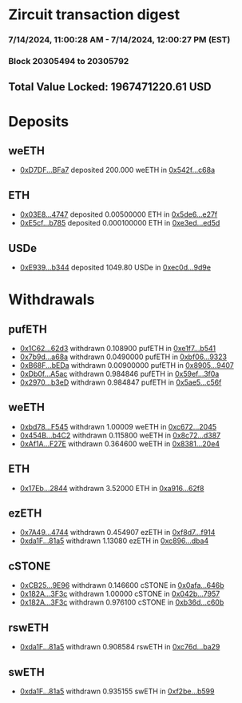 # Zircuit transaction digest
### 7/14/2024, 11:00:28 AM - 7/14/2024, 12:00:27 PM (EST)
### Block 20305494 to 20305792

## Total Value Locked: 1967471220.61 USD

# Deposits
## weETH
- [0xD7DF...BFa7](https://etherscan.io/address/0xD7DF7E085214743530afF339aFC420c7c720BFa7) deposited 200.000 weETH in [0x542f...c68a](https://etherscan.io/tx/0xD7DF7E085214743530afF339aFC420c7c720BFa7)
## ETH
- [0x03E8...4747](https://etherscan.io/address/0x03E88D2C5372DcFAA41C3d123bb9a71c2ef44747) deposited 0.00500000 ETH in [0x5de6...e27f](https://etherscan.io/tx/0x03E88D2C5372DcFAA41C3d123bb9a71c2ef44747)
- [0xE5cf...b785](https://etherscan.io/address/0xE5cf04873e99Bc12BE0BdDcc99513A937807b785) deposited 0.000100000 ETH in [0xe3ed...ed5d](https://etherscan.io/tx/0xE5cf04873e99Bc12BE0BdDcc99513A937807b785)
## USDe
- [0xE939...b344](https://etherscan.io/address/0xE93977DB089084E6CBCa0EDeFF1B2ca0C53Db344) deposited 1049.80 USDe in [0xec0d...9d9e](https://etherscan.io/tx/0xE93977DB089084E6CBCa0EDeFF1B2ca0C53Db344)
# Withdrawals
## pufETH
- [0x1C62...62d3](https://etherscan.io/address/0x1C62Be04a5Eb643F68eC7c0387757C4E880c62d3) withdrawn 0.108900 pufETH in [0xe1f7...b541](https://etherscan.io/tx/0x1C62Be04a5Eb643F68eC7c0387757C4E880c62d3)
- [0x7b9d...a68a](https://etherscan.io/address/0x7b9d3A69D097a29C4827Ed9e3F5b5Cb0536da68a) withdrawn 0.0490000 pufETH in [0xbf06...9323](https://etherscan.io/tx/0x7b9d3A69D097a29C4827Ed9e3F5b5Cb0536da68a)
- [0xB68F...bEDa](https://etherscan.io/address/0xB68F47aa00Df1AeDf3E81C90A343fb7C15ABbEDa) withdrawn 0.00900000 pufETH in [0x8905...9407](https://etherscan.io/tx/0xB68F47aa00Df1AeDf3E81C90A343fb7C15ABbEDa)
- [0xDb0f...A5ac](https://etherscan.io/address/0xDb0fC40a7F4caD4d2694b451D84638b83881A5ac) withdrawn 0.984846 pufETH in [0x59ef...3f0a](https://etherscan.io/tx/0xDb0fC40a7F4caD4d2694b451D84638b83881A5ac)
- [0x2970...b3eD](https://etherscan.io/address/0x29704A4F21aD4D9b84cec1fBE09E9Ab5E4B9b3eD) withdrawn 0.984847 pufETH in [0x5ae5...c56f](https://etherscan.io/tx/0x29704A4F21aD4D9b84cec1fBE09E9Ab5E4B9b3eD)
## weETH
- [0xbd78...F545](https://etherscan.io/address/0xbd78934cE2C0C93f13083Cc598C6887dF50fF545) withdrawn 1.00009 weETH in [0xc672...2045](https://etherscan.io/tx/0xbd78934cE2C0C93f13083Cc598C6887dF50fF545)
- [0x454B...b4C2](https://etherscan.io/address/0x454B9eF431d63ce1C8BE4cbe354295d82a7ab4C2) withdrawn 0.115800 weETH in [0x8c72...d387](https://etherscan.io/tx/0x454B9eF431d63ce1C8BE4cbe354295d82a7ab4C2)
- [0xAf1A...F27E](https://etherscan.io/address/0xAf1A3Ab32f235AA1bfc94A8b8c4c91Dab741F27E) withdrawn 0.364600 weETH in [0x8381...20e4](https://etherscan.io/tx/0xAf1A3Ab32f235AA1bfc94A8b8c4c91Dab741F27E)
## ETH
- [0x17Eb...2844](https://etherscan.io/address/0x17Eb980446063cc81F4B0f8FE93A4298C9222844) withdrawn 3.52000 ETH in [0xa916...62f8](https://etherscan.io/tx/0x17Eb980446063cc81F4B0f8FE93A4298C9222844)
## ezETH
- [0x7A49...4744](https://etherscan.io/address/0x7A493Be5c2ce014cD049Bf178a1ac0Db1B434744) withdrawn 0.454907 ezETH in [0xf8d7...f914](https://etherscan.io/tx/0x7A493Be5c2ce014cD049Bf178a1ac0Db1B434744)
- [0xda1F...81a5](https://etherscan.io/address/0xda1F70992b8439c93F97d8d12c094d921cCF81a5) withdrawn 1.13080 ezETH in [0xc896...dba4](https://etherscan.io/tx/0xda1F70992b8439c93F97d8d12c094d921cCF81a5)
## cSTONE
- [0xCB25...9E96](https://etherscan.io/address/0xCB254c4f9224D4c906A47453e76F801DE8709E96) withdrawn 0.146600 cSTONE in [0x0afa...646b](https://etherscan.io/tx/0xCB254c4f9224D4c906A47453e76F801DE8709E96)
- [0x182A...3F3c](https://etherscan.io/address/0x182A7aA2a2db368474E64d690b4F8D91b6673F3c) withdrawn 1.00000 cSTONE in [0x042b...7957](https://etherscan.io/tx/0x182A7aA2a2db368474E64d690b4F8D91b6673F3c)
- [0x182A...3F3c](https://etherscan.io/address/0x182A7aA2a2db368474E64d690b4F8D91b6673F3c) withdrawn 0.976100 cSTONE in [0xb36d...c60b](https://etherscan.io/tx/0x182A7aA2a2db368474E64d690b4F8D91b6673F3c)
## rswETH
- [0xda1F...81a5](https://etherscan.io/address/0xda1F70992b8439c93F97d8d12c094d921cCF81a5) withdrawn 0.908584 rswETH in [0xc76d...ba29](https://etherscan.io/tx/0xda1F70992b8439c93F97d8d12c094d921cCF81a5)
## swETH
- [0xda1F...81a5](https://etherscan.io/address/0xda1F70992b8439c93F97d8d12c094d921cCF81a5) withdrawn 0.935155 swETH in [0xf2be...b599](https://etherscan.io/tx/0xda1F70992b8439c93F97d8d12c094d921cCF81a5)
